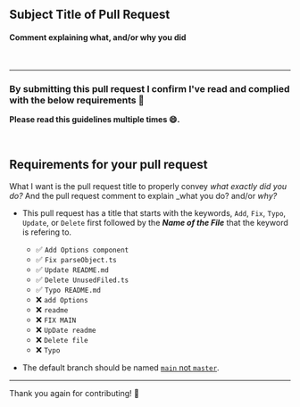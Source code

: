 ## Subject Title of Pull Request  

#### Comment explaining what, and/or why you did

<br>

---

### By submitting this pull request I confirm I've read and complied with the below requirements 🖖

**Please read this guidelines multiple times 😄.**

<br>

## Requirements for your pull request

What I want is the pull request title to properly convey _what exactly did you do?_ And the pull request comment to explain _what you do? and/or _why?_

- This pull request has a title that starts with the keywords, `Add`, `Fix`, `Typo`, `Update`, or `Delete` first followed by the **_Name of the File_** that the keyword is refering to.

  - ✅ `Add Options component`
  - ✅ `Fix parseObject.ts`
  - ✅ `Update README.md`
  - ✅ `Delete UnusedFiled.ts`
  - ✅ `Typo README.md`
  - ❌ `add Options`
  - ❌ `readme`
  - ❌ `FIX MAIN`
  - ❌ `UpDate readme`
  - ❌ `Delete file`
  - ❌ `Typo`

- The default branch should be named [`main` not `master`](https://www.zdnet.com/article/github-to-replace-master-with-alternative-term-to-avoid-slavery-references/).

---

Thank you again for contributing! 🎉